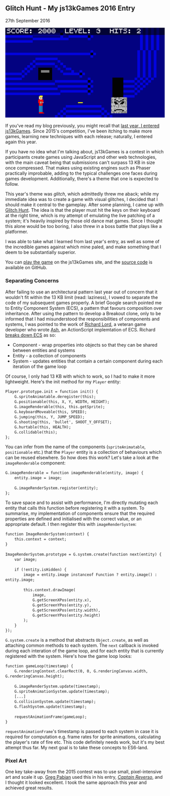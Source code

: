 ## Glitch Hunt - My js13kGames 2016 Entry

<time datetime="2016-09-27">27th September 2016</time>

![Screenshot of Glitch Hunt](https://raw.githubusercontent.com/jamesseanwright/jamesswright.co.uk/master/blogs/images/glitch-hunt.jpg)

If you've read my blog previously, you might recall that [last year, I entered](/blog/1442177-time-worm-js13kgames-entry) [js13kGames](http://js13kgames.com/). Since 2015's competition, I've been itching to make more games, learning new techniques with each release; naturally, I entered again this year.

If you have no idea what I'm talking about, js13kGames is a contest in which participants create games using JavaScript and other web technologies, with the main caveat being that submissions can't surpass 13 KB in size once compressed. That makes using existing engines such as Phaser practically improbable, adding to the typical challenges one faces during games development. Additionally, there's a theme that one is expected to follow.

This year's theme was _glitch_, which admittedly threw me aback; while my immediate idea was to create a game with visual glitches, I decided that I should make it central to the gameplay. After some planning, I came up with [Glitch Hunt](http://js13kgames.com/entries/glitch-hunt). The idea is that the player must hit the keys on their keyboard at the right time, which is my attempt of emulating the live patching of a system; it's heavily inspired by those old dance mat games. Since I thought this alone would be too boring, I also threw in a boss battle that plays like a platformer.

I was able to take what I learned from last year's entry, as well as some of the incredible games against which mine paled, and make something that I deem to be substantially superior.

You can [play the game](http://js13kgames.com/entries/glitch-hunt) on the js13kGames site, and the [source code](https://github.com/jamesseanwright/glitch-hunt) is available on GitHub.


### Separating Concerns

After failing to use an architectural pattern last year out of concern that it wouldn't fit within the 13 KB limit (read: laziness), I vowed to separate the code of my subsequent games properly. A brief Google search pointed me to Entity Component System (ECS), a pattern that favours composition over inheritance. After using the pattern to develop a Breakout clone, only to be informed that I had misunderstood the responsibilities of components and systems, I was pointed to the work of [Richard Lord](http://www.richardlord.net/), a veteran game developer who wrote [Ash](https://github.com/richardlord/Ash), an ActionScript implemtation of ECS. Richard [breaks down ECS](http://www.richardlord.net/blog/what-is-an-entity-framework) as so:

* Component - wrap properties into objects so that they can be shared between entities and systems
* Entity - a collection of components
* System - updates entities that contain a certain component during each iteration of the game loop

Of course, I only had 13 KB with which to work, so I had to make it more lightweight. Here's the init method for my `Player` entity:

```
Player.prototype.init = function init() {
	G.spriteAnimatable.deregister(this);
	G.positionable(this, X, Y, WIDTH, HEIGHT);
	G.imageRenderable(this, this.getSprite);
	G.keyboardMoveable(this, SPEED);
	G.jumping(this, Y, JUMP_SPEED);
	G.shooting(this, 'bullet', SHOOT_Y_OFFSET);
	G.hurtable(this, HEALTH);
	G.collidable(this);
};
```

You can infer from the name of the components (`spriteAnimatable`, `positionable` etc.) that the `Player` entity is a collection of behaviours which can be reused elsewhere. So how does this work? Let's take a look at the `imageRenderable` component:

```
G.imageRenderable = function imageRenderable(entity, image) {
	entity.image = image;

	G.imageRenderSystem.register(entity);
};
```

To save space and to assist with performance, I'm directly mutating each entity that calls this function before registering it with a system. To summarise, my implementation of components ensure that the required properties are defined and initialised with the correct value, or an appropriate default. I then register this with `imageRenderSystem`:

```
function ImageRenderSystem(context) {
	this.context = context;
}

ImageRenderSystem.prototype = G.system.create(function next(entity) {
	var image;

	if (!entity.isHidden) {
		image = entity.image instanceof Function ? entity.image() : entity.image;

		this.context.drawImage(
			image,
			G.getScreenXPos(entity.x),
			G.getScreenYPos(entity.y),
			G.getScreenXPos(entity.width),
			G.getScreenYPos(entity.height)
		);
	}
});
```

`G.system.create` is a method that abstracts `Object.create`, as well as attaching common methods to each system. The `next` callback is invoked during each interation of the game loop, and for each entity that is currently registered with the system. Here's how the game loop looks:

```
function gameLoop(timestamp) {
	G.renderingContext.clearRect(0, 0, G.renderingCanvas.width, G.renderingCanvas.height);

	G.imageRenderSystem.update(timestamp);
	G.spriteAnimationSystem.update(timestamp);
	[...]
	G.collisionSystem.update(timestamp);
	G.flashSystem.update(timestamp);

	requestAnimationFrame(gameLoop);
}
```

`requestAnimationFrame`'s timestamp is passed to each system in case it is required for computation e.g. frame rates for sprite animations, calculating the player's rate of fire etc. This code definitely needs work, but it's my best attempt thus far. My next goal is to take these concepts to ES6-land.


### Pixel Art

One key take-away from the 2015 contest was to use small, pixel-intensive art and scale it up. [Greg Pabian](http://pixelchinchilla.com/) used this in his entry, [_Captain Reverso_](http://js13kgames.com/entries/captain-reverso), and I thought it looked excellent. I took the same approach this year and achieved great results.